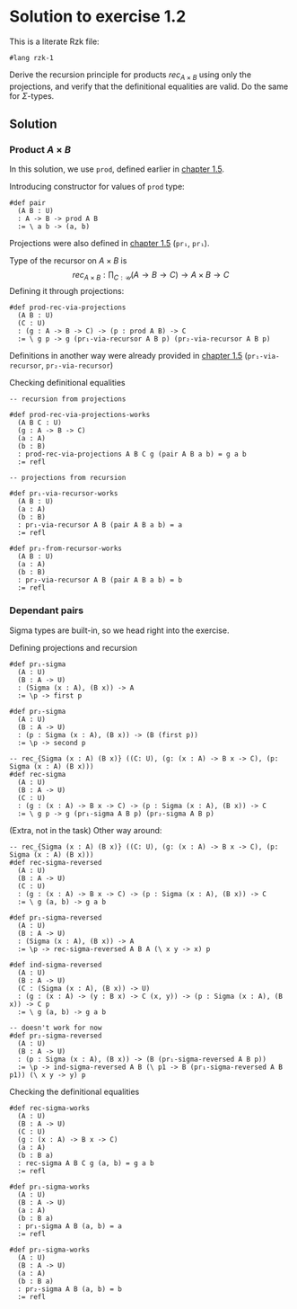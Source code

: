 # Solution to exercise 1.2

This is a literate Rzk file:

```rzk
#lang rzk-1
```

Derive the recursion principle for products
$rec_{A \times B}$ using only the projections,
and verify that the definitional equalities are valid.
Do the same for $\Sigma$-types.

## Solution

### Product $A \times B$

In this solution, we use `prod`, defined earlier in [chapter 1.5](../05-product-types.rzk.md).

Introducing constructor for values of `prod` type:
```rzk
#def pair
  (A B : U)
  : A -> B -> prod A B
  := \ a b -> (a, b)
```

Projections were also defined in [chapter 1.5](../05-product-types.rzk.md) (`pr₁`, `pr₁`).

Type of the recursor on $A \times B$ is 
$$
rec_{A \times B}: \prod_{C:\mathcal{U}} (A \rightarrow B \rightarrow C) \rightarrow A \times B \rightarrow C
$$
Defining it through projections:
```rzk
#def prod-rec-via-projections
  (A B : U)
  (C : U)
  : (g : A -> B -> C) -> (p : prod A B) -> C
  := \ g p -> g (pr₁-via-recursor A B p) (pr₂-via-recursor A B p)
```

Definitions in another way were already provided in [chapter 1.5](../05-product-types.rzk.md) (`pr₁-via-recursor`, `pr₂-via-recursor`)

Checking definitional equalities
```rzk
-- recursion from projections

#def prod-rec-via-projections-works
  (A B C : U)
  (g : A -> B -> C)
  (a : A)
  (b : B)
  : prod-rec-via-projections A B C g (pair A B a b) = g a b
  := refl

-- projections from recursion

#def pr₁-via-recursor-works
  (A B : U)
  (a : A)
  (b : B)
  : pr₁-via-recursor A B (pair A B a b) = a
  := refl

#def pr₂-from-recursor-works
  (A B : U)
  (a : A)
  (b : B)
  : pr₂-via-recursor A B (pair A B a b) = b
  := refl
```

###  Dependant pairs

Sigma types are built-in, so we head right into the exercise.

Defining projections and recursion
```rzk
#def pr₁-sigma
  (A : U)
  (B : A -> U)
  : (Sigma (x : A), (B x)) -> A
  := \p -> first p

#def pr₂-sigma
  (A : U)
  (B : A -> U)
  : (p : Sigma (x : A), (B x)) -> (B (first p))
  := \p -> second p

-- rec_{Sigma (x : A) (B x)} ((C: U), (g: (x : A) -> B x -> C), (p: Sigma (x : A) (B x)))
#def rec-sigma
  (A : U)
  (B : A -> U)
  (C : U)
  : (g : (x : A) -> B x -> C) -> (p : Sigma (x : A), (B x)) -> C
  := \ g p -> g (pr₁-sigma A B p) (pr₂-sigma A B p)
```

(Extra, not in the task) Other way around:
```rzk
-- rec_{Sigma (x : A) (B x)} ((C: U), (g: (x : A) -> B x -> C), (p: Sigma (x : A) (B x)))
#def rec-sigma-reversed
  (A : U)
  (B : A -> U)
  (C : U)
  : (g : (x : A) -> B x -> C) -> (p : Sigma (x : A), (B x)) -> C
  := \ g (a, b) -> g a b

#def pr₁-sigma-reversed
  (A : U)
  (B : A -> U)
  : (Sigma (x : A), (B x)) -> A
  := \p -> rec-sigma-reversed A B A (\ x y -> x) p

#def ind-sigma-reversed
  (A : U)
  (B : A -> U)
  (C : (Sigma (x : A), (B x)) -> U)
  : (g : (x : A) -> (y : B x) -> C (x, y)) -> (p : Sigma (x : A), (B x)) -> C p
  := \ g (a, b) -> g a b

-- doesn't work for now
#def pr₂-sigma-reversed
  (A : U)
  (B : A -> U)
  : (p : Sigma (x : A), (B x)) -> (B (pr₁-sigma-reversed A B p))
  := \p -> ind-sigma-reversed A B (\ p1 -> B (pr₁-sigma-reversed A B p1)) (\ x y -> y) p

```

Checking the definitional equalities

```rzk
#def rec-sigma-works
  (A : U)
  (B : A -> U)
  (C : U)
  (g : (x : A) -> B x -> C)
  (a : A)
  (b : B a)
  : rec-sigma A B C g (a, b) = g a b
  := refl

#def pr₁-sigma-works
  (A : U)
  (B : A -> U)
  (a : A)
  (b : B a)
  : pr₁-sigma A B (a, b) = a
  := refl

#def pr₂-sigma-works
  (A : U)
  (B : A -> U)
  (a : A)
  (b : B a)
  : pr₂-sigma A B (a, b) = b
  := refl
```
